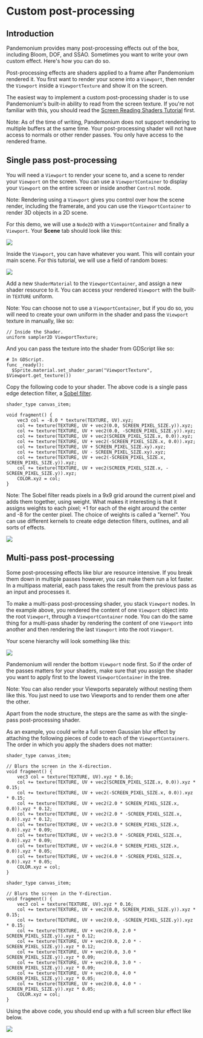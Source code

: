 
# Custom post-processing

## Introduction

Pandemonium provides many post-processing effects out of the box, including Bloom, DOF, and SSAO. Sometimes you
want to write your own custom effect. Here's how you can do so.

Post-processing effects are shaders applied to a frame after Pandemonium rendered it. You first want to render
your scene into a `Viewport`, then render the `Viewport`
inside a `ViewportTexture` and show it on the screen.

The easiest way to implement a custom post-processing shader is to use Pandemonium's built-in ability to read from
the screen texture. If you're not familiar with this, you should read the
[Screen Reading Shaders Tutorial](03_screen_reading_shaders.md) first.

Note: As of the time of writing, Pandemonium does not support rendering to multiple buffers at the same time. Your
post-processing shader will not have access to normals or other render passes. You only have
access to the rendered frame.

## Single pass post-processing

You will need a `Viewport` to render your scene to, and a scene to render your
`Viewport` on the screen. You can use a `ViewportContainer`
to display your `Viewport` on the entire screen or inside
another `Control` node.

Note: Rendering using a `Viewport` gives you control over
how the scene render, including the framerate, and you can use the
`ViewportContainer` to render 3D objects in a 2D scene.

For this demo, we will use a `Node2D` with a `ViewportContainer` and finally a
`Viewport`. Your **Scene** tab should look like this:

![](img/post_hierarchy1.png)

Inside the `Viewport`, you can have whatever you want. This will contain
your main scene. For this tutorial, we will use a field of random boxes:

![](img/post_boxes.png)

Add a new `ShaderMaterial` to the `ViewportContainer`, and assign a new
shader resource to it. You can access your rendered `Viewport` with the built-in `TEXTURE` uniform.

Note: You can choose not to use a `ViewportContainer`, but if you do so, you will
need to create your own uniform in the shader and pass the `Viewport` texture in
manually, like so:

```
// Inside the Shader.
uniform sampler2D ViewportTexture;
```

And you can pass the texture into the shader from GDScript like so:

```
# In GDScript.
func _ready():
  $Sprite.material.set_shader_param("ViewportTexture", $Viewport.get_texture())
```

Copy the following code to your shader. The above code is a single pass edge detection filter, a
[Sobel filter](https://en.wikipedia.org/wiki/Sobel_operator).

```
shader_type canvas_item;

void fragment() {
    vec3 col = -8.0 * texture(TEXTURE, UV).xyz;
    col += texture(TEXTURE, UV + vec2(0.0, SCREEN_PIXEL_SIZE.y)).xyz;
    col += texture(TEXTURE, UV + vec2(0.0, -SCREEN_PIXEL_SIZE.y)).xyz;
    col += texture(TEXTURE, UV + vec2(SCREEN_PIXEL_SIZE.x, 0.0)).xyz;
    col += texture(TEXTURE, UV + vec2(-SCREEN_PIXEL_SIZE.x, 0.0)).xyz;
    col += texture(TEXTURE, UV + SCREEN_PIXEL_SIZE.xy).xyz;
    col += texture(TEXTURE, UV - SCREEN_PIXEL_SIZE.xy).xyz;
    col += texture(TEXTURE, UV + vec2(-SCREEN_PIXEL_SIZE.x, SCREEN_PIXEL_SIZE.y)).xyz;
    col += texture(TEXTURE, UV + vec2(SCREEN_PIXEL_SIZE.x, -SCREEN_PIXEL_SIZE.y)).xyz;
    COLOR.xyz = col;
}
```

Note: The Sobel filter reads pixels in a 9x9 grid around the current pixel and adds them together, using weight.
What makes it interesting is that it assigns weights to each pixel; +1 for each of the eight around the
center and -8 for the center pixel. The choice of weights is called a "kernel". You can use different
kernels to create edge detection filters, outlines, and all sorts of effects.

![](img/post_outline.png)

## Multi-pass post-processing

Some post-processing effects like blur are resource intensive. If you break them down in multiple passes
however, you can make them run a lot faster. In a multipass material, each pass takes the result from the
previous pass as an input and processes it.

To make a multi-pass post-processing shader, you stack `Viewport` nodes. In the example above, you
rendered the content of one `Viewport` object into the root `Viewport`, through a `ViewportContainer`
node. You can do the same thing for a multi-pass shader by rendering the content of one `Viewport` into
another and then rendering the last `Viewport` into the root `Viewport`.

Your scene hierarchy will look something like this:

![](img/post_hierarchy2.png)

Pandemonium will render the bottom `Viewport` node first. So if the order of the passes matters for your
shaders, make sure that you assign the shader you want to apply first to the lowest `ViewportContainer` in
the tree.

Note: You can also render your Viewports separately without nesting them like this. You just
need to use two Viewports and to render them one after the other.

Apart from the node structure, the steps are the same as with the single-pass post-processing shader.

As an example, you could write a full screen Gaussian blur effect by attaching the following pieces of code
to each of the `ViewportContainers`. The order in which you apply the shaders
does not matter:

```
shader_type canvas_item;

// Blurs the screen in the X-direction.
void fragment() {
    vec3 col = texture(TEXTURE, UV).xyz * 0.16;
    col += texture(TEXTURE, UV + vec2(SCREEN_PIXEL_SIZE.x, 0.0)).xyz * 0.15;
    col += texture(TEXTURE, UV + vec2(-SCREEN_PIXEL_SIZE.x, 0.0)).xyz * 0.15;
    col += texture(TEXTURE, UV + vec2(2.0 * SCREEN_PIXEL_SIZE.x, 0.0)).xyz * 0.12;
    col += texture(TEXTURE, UV + vec2(2.0 * -SCREEN_PIXEL_SIZE.x, 0.0)).xyz * 0.12;
    col += texture(TEXTURE, UV + vec2(3.0 * SCREEN_PIXEL_SIZE.x, 0.0)).xyz * 0.09;
    col += texture(TEXTURE, UV + vec2(3.0 * -SCREEN_PIXEL_SIZE.x, 0.0)).xyz * 0.09;
    col += texture(TEXTURE, UV + vec2(4.0 * SCREEN_PIXEL_SIZE.x, 0.0)).xyz * 0.05;
    col += texture(TEXTURE, UV + vec2(4.0 * -SCREEN_PIXEL_SIZE.x, 0.0)).xyz * 0.05;
    COLOR.xyz = col;
}
```

```
shader_type canvas_item;

// Blurs the screen in the Y-direction.
void fragment() {
    vec3 col = texture(TEXTURE, UV).xyz * 0.16;
    col += texture(TEXTURE, UV + vec2(0.0, SCREEN_PIXEL_SIZE.y)).xyz * 0.15;
    col += texture(TEXTURE, UV + vec2(0.0, -SCREEN_PIXEL_SIZE.y)).xyz * 0.15;
    col += texture(TEXTURE, UV + vec2(0.0, 2.0 * SCREEN_PIXEL_SIZE.y)).xyz * 0.12;
    col += texture(TEXTURE, UV + vec2(0.0, 2.0 * -SCREEN_PIXEL_SIZE.y)).xyz * 0.12;
    col += texture(TEXTURE, UV + vec2(0.0, 3.0 * SCREEN_PIXEL_SIZE.y)).xyz * 0.09;
    col += texture(TEXTURE, UV + vec2(0.0, 3.0 * -SCREEN_PIXEL_SIZE.y)).xyz * 0.09;
    col += texture(TEXTURE, UV + vec2(0.0, 4.0 * SCREEN_PIXEL_SIZE.y)).xyz * 0.05;
    col += texture(TEXTURE, UV + vec2(0.0, 4.0 * -SCREEN_PIXEL_SIZE.y)).xyz * 0.05;
    COLOR.xyz = col;
}
```

Using the above code, you should end up with a full screen blur effect like below.

![](img/post_blur.png)


